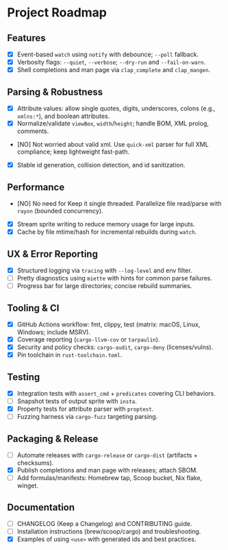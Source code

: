 # Project Roadmap

## Features

- [x] Event-based `watch` using `notify` with debounce; `--poll` fallback.
- [x] Verbosity flags: `--quiet`, `--verbose`; `--dry-run` and `--fail-on-warn`.
- [x] Shell completions and man page via `clap_complete` and `clap_mangen`.

## Parsing & Robustness

- [x] Attribute values: allow single quotes, digits, underscores, colons (e.g., `xmlns:*`), and boolean attributes.
- [x] Normalize/validate `viewBox`, `width`/`height`; handle BOM, XML prolog, comments.
- [NO] Not worried about valid xml. Use `quick-xml` parser for full XML compliance; keep lightweight fast-path.
- [x] Stable id generation, collision detection, and id sanitization.

## Performance

- [NO] No need for Keep it single threaded. Parallelize file read/parse with `rayon` (bounded concurrency).
- [x] Stream sprite writing to reduce memory usage for large inputs.
- [x] Cache by file mtime/hash for incremental rebuilds during `watch`.

## UX & Error Reporting

- [x] Structured logging via `tracing` with `--log-level` and env filter.
- [ ] Pretty diagnostics using `miette` with hints for common parse failures.
- [ ] Progress bar for large directories; concise rebuild summaries.

## Tooling & CI

- [x] GitHub Actions workflow: fmt, clippy, test (matrix: macOS, Linux, Windows; include MSRV).
- [x] Coverage reporting (`cargo-llvm-cov` or `tarpaulin`).
- [x] Security and policy checks: `cargo-audit`, `cargo-deny` (licenses/vulns).
- [x] Pin toolchain in `rust-toolchain.toml`.

## Testing

- [x] Integration tests with `assert_cmd` + `predicates` covering CLI behaviors.
- [ ] Snapshot tests of output sprite with `insta`.
- [x] Property tests for attribute parser with `proptest`.
- [ ] Fuzzing harness via `cargo-fuzz` targeting parsing.

## Packaging & Release

- [ ] Automate releases with `cargo-release` or `cargo-dist` (artifacts + checksums).
- [x] Publish completions and man page with releases; attach SBOM.
- [ ] Add formulas/manifests: Homebrew tap, Scoop bucket, Nix flake, winget.

## Documentation

- [ ] CHANGELOG (Keep a Changelog) and CONTRIBUTING guide.
- [ ] Installation instructions (brew/scoop/cargo) and troubleshooting.
- [x] Examples of using `<use>` with generated ids and best practices.
